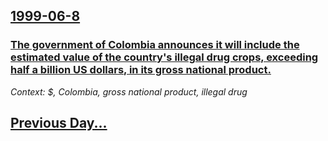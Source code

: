## [1999-06-8](/news/1999/06/8/index.md)

### [ The government of Colombia announces it will include the estimated value of the country's illegal drug crops, exceeding half a billion US dollars, in its gross national product.](/news/1999/06/8/the-government-of-colombia-announces-it-will-include-the-estimated-value-of-the-country-s-illegal-drug-crops-exceeding-half-a-billion-us-d.md)
_Context: $, Colombia, gross national product, illegal drug_

## [Previous Day...](/news/1999/06/7/index.md)

